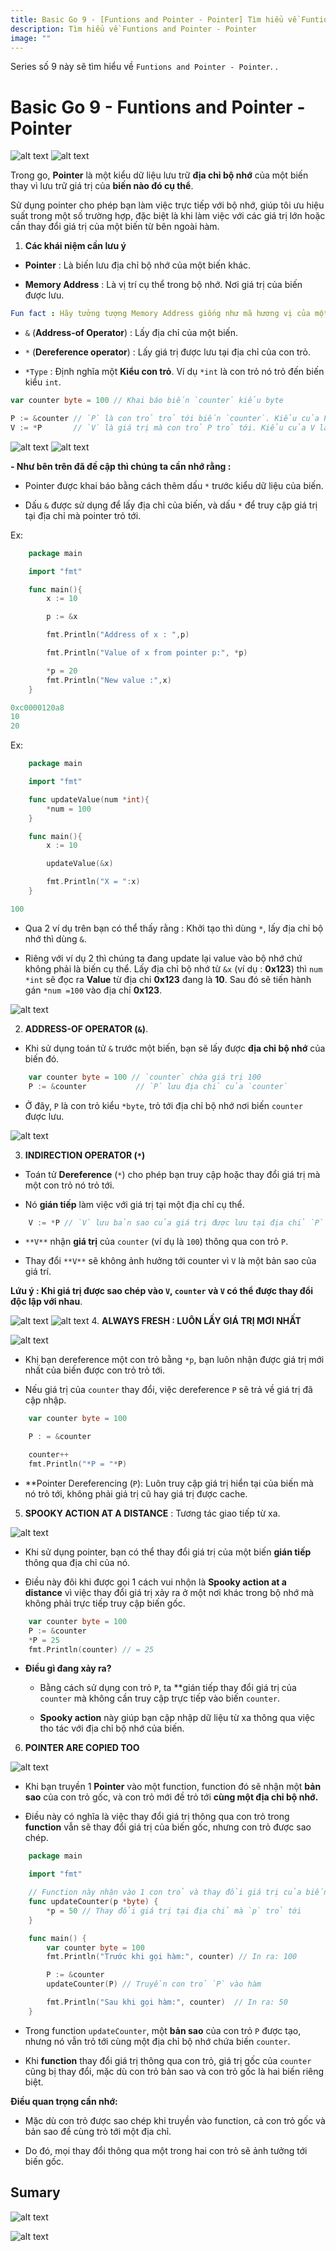 ```yaml
---
title: Basic Go 9 - [Funtions and Pointer - Pointer] Tìm hiểu về Funtions and Pointer - Pointer
description: Tìm hiểu về Funtions and Pointer - Pointer
image: ""
---
```


Series số 9 này sẽ tìm hiểu về ```Funtions and Pointer - Pointer```.
.
# Basic Go 9 - Funtions and Pointer - Pointer
![alt text](./assets/basic9/pointer.png)
![alt text](./assets/basic9/pointersematic.png)


Trong go, **Pointer** là một kiểu dữ liệu lưu trữ **địa chỉ bộ nhớ** của một biến thay vì lưu trữ giá trị của **biến nào đó cụ thể**.

Sử dụng pointer cho phép bạn làm việc trực tiếp với bộ nhớ, giúp tôi ưu hiệu suất trong một số trường hợp, đặc biệt là khi làm việc với các giá trị lớn hoặc cần thay đổi giá trị của một biến từ bên ngoài hàm.

1. **Các khái niệm cần lưu ý**

- **Pointer** : Là biến lưu địa chỉ bộ nhớ của một biến khác.

- **Memory Address** : Là vị trí cụ thể trong bộ nhớ. Nơi giá trị của biến được lưu.

```yml
Fun fact : Hãy tưởng tượng Memory Address giống như mã hương vị của một cốc cà phê yêu thích của bạn, Ví dụ như 0xCOFFEE ☕ . Pointer giữ địa chỉ đó.
```
- ```&``` (**Address-of Operator**) : Lấy địa chỉ của một biến.

- ```*``` (**Dereference operator**) : Lấy giá trị được lưu tại địa chỉ của con trỏ.

- ```*Type``` : Định nghĩa một **Kiểu con trỏ**. Ví dụ ```*int``` là con trỏ nó trỏ đến biến kiểu ```int```.

```go
var counter byte = 100 // Khai báo biến `counter` kiểu byte

P := &counter // `P` là con trỏ trỏ tới biến `counter`. Kiểu của P là *byte
V := *P       // `V` là giá trị mà con trỏ P trỏ tới. Kiểu của V là byte

```
![alt text](./assets/basic9/stored.png)
![alt text](./assets/basic9/PV.png)

**- Như bên trên đã đề cập thì chúng ta cần nhớ rằng :**

- Pointer được khai báo bằng cách thêm dấu ```*``` trước kiểu dữ liệu của biến.

- Dấu ```&``` được sử dụng để lấy địa chỉ của biến, và dấu ```*``` để truy cập giá trị tại địa chỉ mà pointer trỏ tới.


Ex:

```go
    package main

    import "fmt"

    func main(){
        x := 10

        p := &x

        fmt.Println("Address of x : ",p)

        fmt.Println("Value of x from pointer p:", *p)

        *p = 20
        fmt.Println("New value :",x)
    }

```

```yml
0xc0000120a8
10
20
```

Ex:

```go
    package main

    import "fmt"

    func updateValue(num *int){
        *num = 100
    }

    func main(){
        x := 10

        updateValue(&x)

        fmt.Println("X = ":x)
    }
```
```yml
100
```
- Qua 2 ví dụ trên bạn có thể thấy rằng : Khởi tạo thì dùng ```*```,  lấy địa chỉ bộ nhớ thì dùng ```&```.

- Riêng với ví dụ 2 thì chúng ta đang update lại value vào bộ nhớ chứ không phải là biến cụ thể. Lấy địa chỉ bộ nhớ từ ```&x``` (ví dụ : **0x123**) thì ```num *int``` sẽ đọc ra **Value** từ địa chỉ **0x123** đang là **10**. Sau đó sẽ tiến hành gán ```*num =100``` vào địa chỉ **0x123**.

![alt text](./assets/basic9/pointer2.png)


2. **ADDRESS-OF OPERATOR (```&```)**.

- Khi sử dụng toán tử ```&``` trước một biến, bạn sẽ lấy được **địa chỉ bộ nhớ** của biến đó.

```go
    var counter byte = 100 // `counter` chứa giá trị 100
    P := &counter           // `P` lưu địa chỉ của `counter`
```

- Ở đây, ```P``` là con trỏ kiểu ```*byte```, trỏ tới địa chỉ bộ nhớ nơi biến ```counter``` được lưu.

![alt text](./assets/basic9/address.png)

3. **INDIRECTION OPERATOR (```*```)**

- Toán tử **Dereference** (```*```) cho phép bạn truy cập hoặc thay đổi giá trị mà một con trỏ nó trỏ tới.

- Nó **gián tiếp** làm việc với giá trị tại một địa chỉ cụ thể.

```go
    V := *P // `V` lưu bản sao của giá trị được lưu tại địa chỉ `P`
```

- ```**V**``` nhận **giá trị** của ```counter``` (ví dụ là ```100```) thông qua con trỏ ```P```.

- Thay đổi ```**V**``` sẽ không ảnh hưởng tới counter vì ```V``` là một bản sao của giá trí.

**Lứu ý : Khi giá trị được sao chép vào ```V```, ```counter``` và ```V``` có thể được thay đổi độc lập với nhau**.

![alt text](./assets/basic9/ubderectionoperator.png)
![alt text](./assets/basic9/indirectionoperator.png)
4. **ALWAYS FRESH : LUÔN LẤY GIÁ TRỊ MƠI NHẤT**

![alt text](./assets/basic9/alwayfresh.png)

- Khị bạn dereference một con trỏ bằng ```*p```, bạn luôn nhận được giá trị mới nhất của biến được con trỏ trỏ tới.

- Nếu giá trị của ```counter``` thay đổi, việc dereference ```P``` sẽ trả về giá trị đã cập nhập.

```go
    var counter byte = 100

    P : = &counter

    counter++
    fmt.Println("*P = "*P)
```

- **Pointer Dereferencing (```P```): Luôn truy cập giá trị hiển tại của biến mà nó trỏ tới, không phải giá trị cũ hay giá trị được cache.


5. **SPOOKY ACTION AT A DISTANCE** : Tương tác giao tiếp từ xa.

![alt text](./assets/basic9/spooky.png)

- Khi sử dụng pointer, bạn có thể thay đổi giá trị của một biến **gián tiếp** thông qua địa chỉ của nó.

- Điều này đôi khi được gọi 1 cách vui nhộn là **Spooky action at a distance** vì việc thay đổi giá trị xảy ra ở một nơi khác trong bộ nhớ mà không phải trực tiếp truy cập biến gốc.


```go
    var counter byte = 100
    P := &counter
    *P = 25
    fmt.Println(counter) // = 25
```

- **Điều gì đang xảy ra?**

    - Bằng cách sử dụng con trỏ ```P```, ta **gián tiếp thay đổi giá trị của ```counter``` mà không cần truy cập trực tiếp vào biến ```counter```.

    - **Spooky action** này giúp bạn cập nhập dữ liệu từ xa thông qua việc tho tác với địa chỉ bộ nhớ của biến.

6. **POINTER ARE COPIED TOO**

![alt text](./assets/basic9/coppied.png)

- Khi bạn truyền 1 **Pointer** vào một function, function đó sẽ nhận một **bản sao** của con trỏ gốc, và con trỏ mới đề trỏ tới **cùng một địa chỉ bộ nhớ.**

- Điều này có nghĩa là việc thay đổi giá trị thông qua con trỏ trong **function** vẫn sẽ thay đổi giá trị của biến gốc, nhưng con trỏ được sao chép.

```go
    package main

    import "fmt"

    // Function này nhận vào 1 con trỏ và thay đổi giá trị của biến mà nó trỏ tới
    func updateCounter(p *byte) {
        *p = 50 // Thay đổi giá trị tại địa chỉ mà `p` trỏ tới
    }

    func main() {
        var counter byte = 100
        fmt.Println("Trước khi gọi hàm:", counter) // In ra: 100

        P := &counter
        updateCounter(P) // Truyền con trỏ `P` vào hàm

        fmt.Println("Sau khi gọi hàm:", counter)  // In ra: 50
    }
```

- Trong function ```updateCounter```, một **bản sao** của con trỏ ```P``` được tạo, nhưng nó vẫn trỏ tới cùng một địa chỉ bộ nhớ chứa biến ```counter```.

- Khi **function** thay đổi giá trị thông qua con trỏ, giá trị gốc của ```counter``` cũng bị thay đổi, mặc dù con trỏ bản sao và con trỏ gốc là hai biến riêng biệt.

**Điều quan trọng cần nhớ:**

- Mặc dù con trỏ được sao chép khi truyền vào function, cả con trỏ gốc và bản sao đề cùng trỏ tới một địa chỉ.

- Do đó, mọi thay đổi thông qua một trong hai con trỏ sẽ ảnh tưởng tới biến gốc.

## Sumary

![alt text](./assets/basic9/sumary.png)

![alt text](./assets/basic9/sumary2.png)